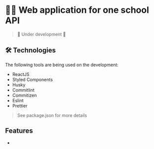 # 👩‍🏫 Web application for one school API
> 🚧 Under development 🚧

## 🛠️ Technologies
The following tools are being used on the development:
- ReactJS
- Styled Components
- Husky
- Commitlint
- Commitizen
- Eslint
- Prettier
> See package.json for more details

## Features
-

